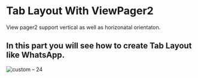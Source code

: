 # Tab Layout With ViewPager2
View pager2 support vertical as well as horizonatal orientaton.

## In this part you will see how to create Tab Layout like WhatsApp.
![custom – 24](https://user-images.githubusercontent.com/42198187/108585136-a82b3c00-736c-11eb-9bd8-adb823f3a15a.png)

